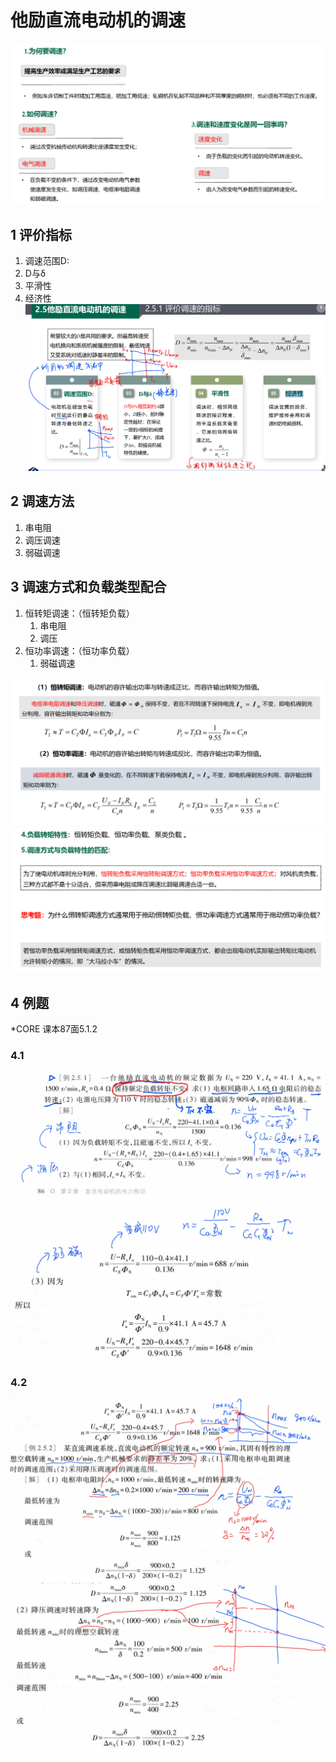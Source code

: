 <!--
 * @Author: 小叶同学
 * @Date: 2024-03-20 17:26:57
 * @LastEditors: Please set LastEditors
 * @LastEditTime: 2024-03-20 17:27:01
 * @Description: 请填写简介
-->

# 他励直流电动机的调速

![alt text](image-20.png)


## 1 评价指标

1. 调速范围D:
2. D与δ
3. 平滑性
4. 经济性
![alt text](image-21.png)

## 2 调速方法

1. 串电阻
2. 调压调速
3. 弱磁调速


## 3 调速方式和负载类型配合


1. 恒转矩调速：（恒转矩负载）
   1. 串电阻
   2. 调压
2. 恒功率调速：（恒功率负载）
   1. 弱磁调速

![alt text](image-22.png)
![alt text](image-23.png)


## 4 例题

*CORE
课本87面5.1.2

### 4.1 

![alt text](image-24.png)
![alt text](image-25.png)

### 4.2 

![alt text](image-26.png)
![alt text](image-27.png)